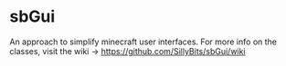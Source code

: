 sbGui
=====

An approach to simplify minecraft user interfaces.
For more info on the classes, visit the wiki -> https://github.com/SillyBits/sbGui/wiki
